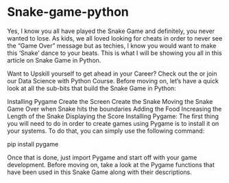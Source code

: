 # Snake-game-python

Yes, I know you all have played the Snake Game and definitely, you never wanted to lose. As kids, we all loved looking for cheats in order to never see the “Game Over” message but as techies, I know you would want to make this ‘Snake’ dance to your beats. This is what I will be showing you all in this article on Snake Game in Python.

Want to Upskill yourself to get ahead in your Career? Check out the or join our Data Science with Python Course.
Before moving on, let’s have a quick look at all the sub-bits that build the Snake Game in Python:

Installing Pygame
Create the Screen
Create the Snake
Moving the Snake
Game Over when Snake hits the boundaries
Adding the Food
Increasing the Length of the Snake
Displaying the Score
Installing Pygame:
The first thing you will need to do in order to create games using Pygame is to install it on your systems. To do that, you can simply use the following command:

pip install pygame

Once that is done, just import Pygame and start off with your game development. Before moving on, take a look at the Pygame functions that have been used in this Snake Game along with their descriptions.

